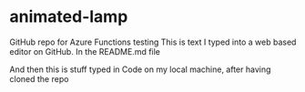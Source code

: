 # animated-lamp
GitHub repo for Azure Functions testing
This is text I typed into a web based editor on GitHub.  In the README.md file

And then this is stuff typed in Code on my local machine, after having cloned the repo
